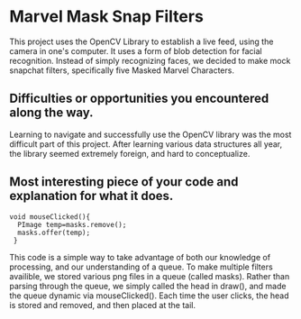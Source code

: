 # Marvel Mask Snap Filters
This project uses the OpenCV Library to establish a live feed, using the camera in one's computer. It uses a form of blob detection for facial recognition. Instead of simply recognizing faces, we decided to make mock snapchat filters, specifically five Masked Marvel Characters. 
## Difficulties or opportunities you encountered along the way.
Learning to navigate and successfully use the OpenCV library was the most difficult part of this project. After learning various data structures all year, the library seemed extremely foreign, and hard to conceptualize. 
## Most interesting piece of your code and explanation for what it does.
``` 
void mouseClicked(){
  PImage temp=masks.remove();
  masks.offer(temp);
 }
```
This code is a simple way to take advantage of both our knowledge of processing, and our understanding of a queue. To make multiple filters availible, we stored various png files in a queue (called masks). Rather than parsing through the queue, we simply called the head in draw(), and made the queue dynamic via mouseClicked(). Each time the user clicks, the head is stored and removed, and then placed at the tail.
